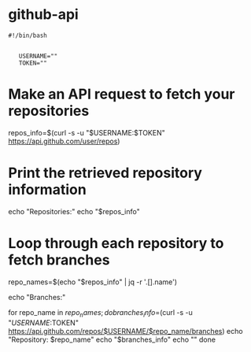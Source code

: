 # github-api
    #!/bin/bash


       USERNAME=""
       TOKEN=""




# Make an API request to fetch your repositories
repos_info=$(curl -s -u "$USERNAME:$TOKEN" https://api.github.com/user/repos)

# Print the retrieved repository information
echo "Repositories:"
echo "$repos_info"

# Loop through each repository to fetch branches
repo_names=$(echo "$repos_info" | jq -r '.[].name')

echo "Branches:"

for repo_name in $repo_names; do
    branches_info=$(curl -s -u "$USERNAME:$TOKEN" https://api.github.com/repos/$USERNAME/$repo_name/branches)
    echo "Repository: $repo_name"
    echo "$branches_info"
    echo ""
done
